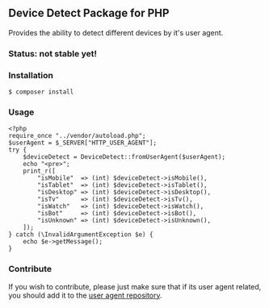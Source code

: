## Device Detect Package for PHP

Provides the ability to detect different devices by it's user agent.

### Status: not stable yet!

### Installation

```
$ composer install
```

### Usage

```
<?php
require_once "../vendor/autoload.php";
$userAgent = $_SERVER["HTTP_USER_AGENT"];
try {
    $deviceDetect = DeviceDetect::fromUserAgent($userAgent);
    echo "<pre>";
    print_r([
        "isMobile"  => (int) $deviceDetect->isMobile(),
        "isTablet"  => (int) $deviceDetect->isTablet(),
        "isDesktop" => (int) $deviceDetect->isDesktop(),
        "isTv"      => (int) $deviceDetect->isTv(),
        "isWatch"   => (int) $deviceDetect->isWatch(),
        "isBot"     => (int) $deviceDetect->isBot(),
        "isUnknown" => (int) $deviceDetect->isUnknown(),
    ]);
} catch (\InvalidArgumentException $e) {
    echo $e->getMessage();
}
```

### Contribute

If you wish to contribute, please just make sure that if its user agent related, you should add it to the [user agent repository](https://github.com/Shaked/user-agents).